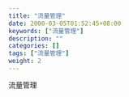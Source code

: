 ```yaml
---
title: "流量管理"
date: 2000-03-05T01:52:45+08:00
keywords: ["流量管理"]
description: ""
categories: []
tags: ["流量管理"]
weight: 2
---
```

流量管理